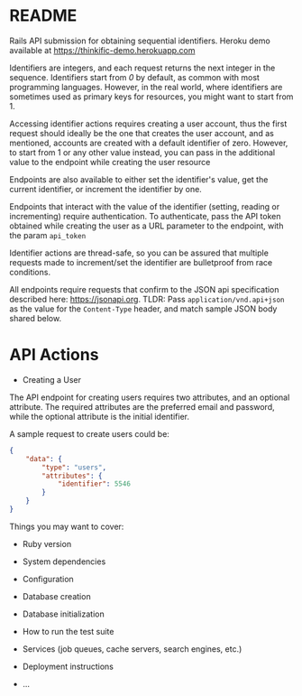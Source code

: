 # README

Rails API submission for obtaining sequential identifiers. Heroku demo available at https://thinkific-demo.herokuapp.com

Identifiers are integers, and each request returns the next integer in the sequence. Identifiers start from *0* by default, as common with most programming languages. However, in the real world, where identifiers are sometimes used as primary keys for resources, you might want to start from 1.

Accessing identifier actions requires creating a user account, thus the first request should ideally be the one that creates the user account, and as mentioned, accounts are created with a default identifier of zero. However, to start from 1 or any other value instead, you can pass in the additional value to the endpoint while creating the user resource

Endpoints are also available to either set the identifier's value, get the current identifier, or increment the identifier by one.

Endpoints that interact with the value of the identifier (setting, reading or incrementing) require authentication. To authenticate, pass the API token obtained while creating the user as a URL parameter to the endpoint, with the param `api_token`

Identifier actions are thread-safe, so you can be assured that multiple requests made to increment/set the identifier are bulletproof from race conditions.

All endpoints require requests that confirm to the JSON api specification described here: https://jsonapi.org.
TLDR: Pass `application/vnd.api+json` as the value for the `Content-Type` header, and match sample JSON body shared below.

API Actions
===============
* Creating a User

The API endpoint for creating users requires two attributes, and an optional attribute.
The required attributes are the preferred email and password, while the optional attribute is the initial identifier.

A sample request to create users could be:
```json
{
    "data": {
        "type": "users",
        "attributes": {
            "identifier": 5546
        }
    }
}
```

Things you may want to cover:

* Ruby version

* System dependencies

* Configuration

* Database creation

* Database initialization

* How to run the test suite

* Services (job queues, cache servers, search engines, etc.)

* Deployment instructions

* ...
